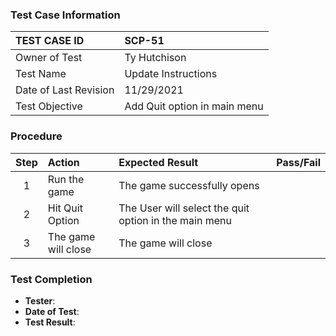### Test Case Information
| TEST CASE ID | SCP-51|
| :--- | :--- |
| Owner of Test | Ty Hutchison|
| Test Name | Update Instructions |
| Date of Last Revision | 11/29/2021 |
| Test Objective | Add Quit option in main menu |

### Procedure

|Step | Action | Expected Result | Pass/Fail     |
|:---:| :---        |    :----  | :---: |
|1| Run the game| The game successfully opens ||
|2| Hit Quit Option | The User will select the quit option in the main menu |  |
|3| The game will close | The game will close |  |


### Test Completion
- **Tester**:
- **Date of Test**:
- **Test Result**: 